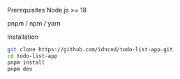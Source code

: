 Prerequisites
Node.js >= 18

pnpm / npm / yarn

Installation
```bash
git clone https://github.com/idncod/todo-list-app.git
cd todo-list-app
pnpm install
pnpm dev
```

